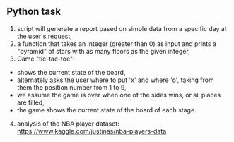   ## Python task
  
1. script will generate a report based on simple data from a specific day at the user's request,
2. a function that takes an integer (greater than 0) as input and prints a "pyramid" of stars with as many floors as the given integer,
3. Game "tic-tac-toe":
- shows the current state of the board,
- alternately asks the user where to put 'x' and where 'o', taking from them the position number from 1 to 9,
- we assume the game is over when one of the sides wins, or all places are filled,
- the game shows the current state of the board of each stage.
4. analysis of the NBA player dataset: https://www.kaggle.com/justinas/nba-players-data
